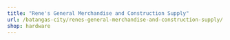 ```yaml
---
title: "Rene's General Merchandise and Construction Supply"
url: /batangas-city/renes-general-merchandise-and-construction-supply/
shop: hardware
---
```

